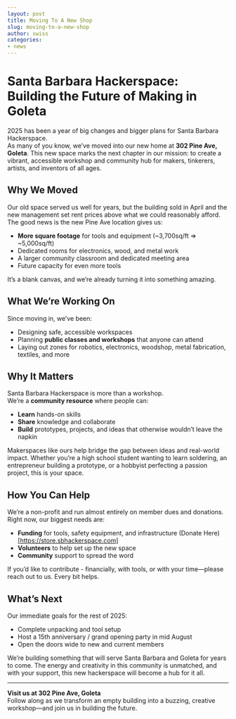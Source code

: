 ```yaml
---
layout: post
title: Moving To A New Shop
slug: moving-to-a-new-shop
author: swiss
categories:
- news
---
```


# Santa Barbara Hackerspace: Building the Future of Making in Goleta

2025 has been a year of big changes and bigger plans for Santa Barbara Hackerspace.  
As many of you know, we’ve moved into our new home at **302 Pine Ave, Goleta**. This new space marks the next chapter in our mission: to create a vibrant, accessible workshop and community hub for makers, tinkerers, artists, and inventors of all ages.

## Why We Moved
Our old space served us well for years, but the building sold in April and the new management set rent prices above what we could reasonably afford. The good news is the new Pine Ave location gives us:

- **More square footage** for tools and equipment (~3,700sq/ft => ~5,000sq/ft)
- Dedicated rooms for electronics, wood, and metal work
- A larger community classroom and dedicated meeting area
- Future capacity for even more tools

It’s a blank canvas, and we’re already turning it into something amazing.

## What We’re Working On
Since moving in, we’ve been:

- Designing safe, accessible workspaces
- Planning **public classes and workshops** that anyone can attend
- Laying out zones for robotics, electronics, woodshop, metal fabrication, textiles, and more

## Why It Matters
Santa Barbara Hackerspace is more than a workshop.  
We’re a **community resource** where people can:

- **Learn** hands-on skills
- **Share** knowledge and collaborate
- **Build** prototypes, projects, and ideas that otherwise wouldn’t leave the napkin

Makerspaces like ours help bridge the gap between ideas and real-world impact. Whether you’re a high school student wanting to learn soldering, an entrepreneur building a prototype, or a hobbyist perfecting a passion project, this is your space.

## How You Can Help
We’re a non-profit and run almost entirely on member dues and donations. Right now, our biggest needs are:

- **Funding** for tools, safety equipment, and infrastructure (Donate Here)[https://store.sbhackerspace.com]
- **Volunteers** to help set up the new space
- **Community** support to spread the word

If you’d like to contribute - financially, with tools, or with your time—please reach out to us. Every bit helps.

## What’s Next
Our immediate goals for the rest of 2025:

- Complete unpacking and tool setup
- Host a 15th anniversary / grand opening party in mid August
- Open the doors wide to new and current members

We’re building something that will serve Santa Barbara and Goleta for years to come. The energy and creativity in this community is unmatched, and with your support, this new hackerspace will become a hub for it all.

---

**Visit us at 302 Pine Ave, Goleta**  
Follow along as we transform an empty building into a buzzing, creative workshop—and join us in building the future.

